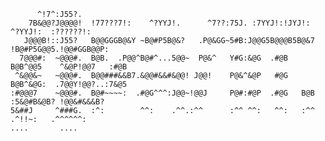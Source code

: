          ^!7^:J55?.                                                                                
        7B&@@?J@@@@!  !77???7!:    ^?YYJ!.      ^7??:75J. :7YYJ!:!JYJ!:    ^?YYJ!:  :??????!:       
       J@@@B!::J55?   B@@GGGB@&Y ~B@#P5B@&?   .P@&GG~5#B:J@@G5B@@@B5B@&7 !B@#P5G@@5.!@@#GGB@@P:     
      7@@@#:  ~@@@#.  B@B.  .P@@^B@#^...5@@~  P@&^   Y#G:&@G  .#@B   B@B^@@5    ^&@P!@@7   :#@B     
     ^&@@&~   ~@@@#.  B@@###&&B7.&@@#&&#&@@! J@@!    P@&^&@P   #@G   B@B^&@G:  .7@@Y!@@?..:7&@5     
    :#@@@7    ~@@@#.  B@#~~~~:  .#@G^^^:J@@~!@@J     P@#:#@P  .#@G   B@B :5&@#B&@B? !@@&#&&&B?      
    5&##J     ^###G.  :^:        ^^:    .^^.:^^      :^^ ^^:   ^^:   :^^   .^!!~:   .^^^^^^:        
    ....       ....                                                                                 
